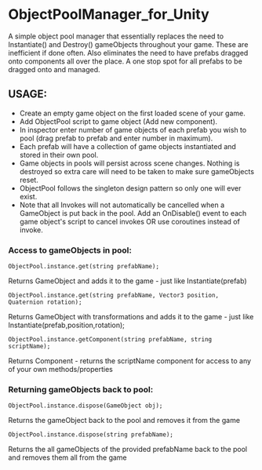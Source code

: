 # ObjectPoolManager_for_Unity
A simple object pool manager that essentially replaces the need to Instantiate() and Destroy() gameObjects throughout your game.
These are inefficient if done often. Also eliminates the need to have prefabs dragged onto components all over the place.
A one stop spot for all prefabs to be dragged onto and managed.


## USAGE:
* Create an empty game object on the first loaded scene of your game.
* Add ObjectPool script to game object (Add new component).
* In inspector enter number of game objects of each prefab you wish to pool (drag prefab to prefab and enter number in maximum).
* Each prefab will have a collection of game objects instantiated and stored in their own pool.
* Game objects in pools will persist across scene changes. Nothing is destroyed so extra care will need to be taken to make sure gameObjects reset.
* ObjectPool follows the singleton design pattern so only one will ever exist.
* Note that all Invokes will not automatically be cancelled when a GameObject is put back in the pool. Add an OnDisable() event to each game object's script to cancel invokes OR use coroutines instead of invoke.

### Access to gameObjects in pool:

	ObjectPool.instance.get(string prefabName);
Returns GameObject and adds it to the game - just like Instantiate(prefab)

	ObjectPool.instance.get(string prefabName, Vector3 position, Quaternion rotation);
Returns GameObject with transformations and adds it to the game - just like Instantiate(prefab,position,rotation);

	ObjectPool.instance.getComponent(string prefabName, string scriptName);
Returns Component - returns the scriptName component for access to any of your own methods/properties


### Returning gameObjects back to pool:

	ObjectPool.instance.dispose(GameObject obj);
Returns the gameObject back to the pool and removes it from the game

	ObjectPool.instance.dispose(string prefabName);
Returns the all gameObjects of the provided prefabName back to the pool and removes them all from the game

